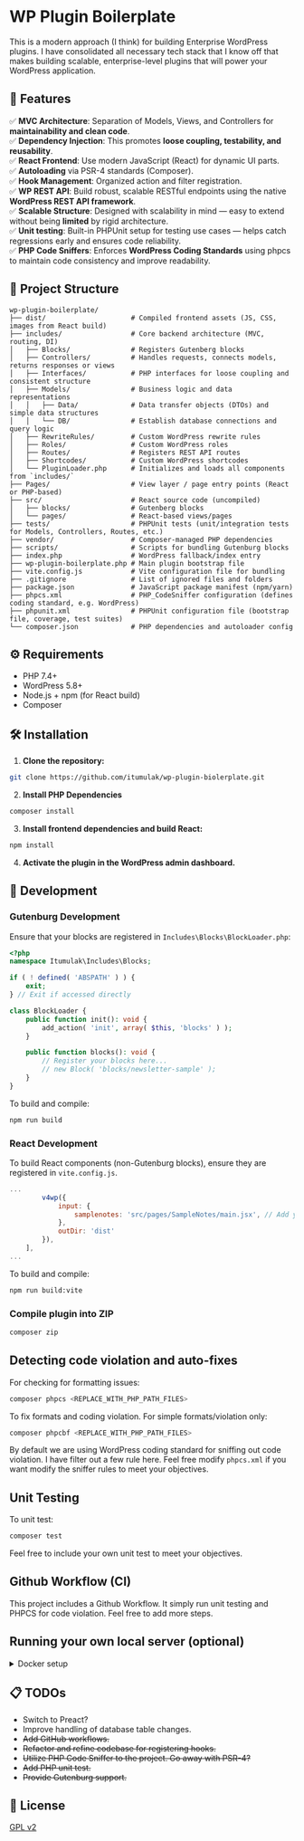 # WP Plugin Boilerplate

This is a modern approach (I think) for building Enterprise WordPress plugins. I have consolidated all necessary tech stack that I know off that makes building scalable, enterprise-level plugins that will power your WordPress application.
## 🚀 Features

✅ **MVC Architecture**: Separation of Models, Views, and Controllers for **maintainability and clean code**. <br>
✅ **Dependency Injection**: This promotes **loose coupling, testability, and reusability**. <br>
✅ **React Frontend**: Use modern JavaScript (React) for dynamic UI parts. <br>
✅ **Autoloading** via PSR-4 standards (Composer). <br>
✅ **Hook Management**: Organized action and filter registration. <br>
✅ **WP REST API**: Build robust, scalable RESTful endpoints using the native **WordPress REST API framework**. <br>
✅ **Scalable Structure**: Designed with scalability in mind — easy to extend without being **limited** by rigid architecture. <br>
✅ **Unit testing**: Built-in PHPUnit setup for testing use cases — helps catch regressions early and ensures code reliability. <br>
✅ **PHP Code Sniffers**: Enforces **WordPress Coding Standards** using phpcs to maintain code consistency and improve readability. <br>

## 📁 Project Structure

```
wp-plugin-boilerplate/
├── dist/                     # Compiled frontend assets (JS, CSS, images from React build)
├── includes/                 # Core backend architecture (MVC, routing, DI)
│   ├── Blocks/               # Registers Gutenberg blocks
│   ├── Controllers/          # Handles requests, connects models, returns responses or views
│   ├── Interfaces/           # PHP interfaces for loose coupling and consistent structure
│   ├── Models/               # Business logic and data representations
│   │   ├── Data/             # Data transfer objects (DTOs) and simple data structures
│   │   └── DB/               # Establish database connections and query logic
│   ├── RewriteRules/         # Custom WordPress rewrite rules
│   ├── Roles/                # Custom WordPress roles
│   ├── Routes/               # Registers REST API routes
│   ├── Shortcodes/           # Custom WordPress shortcodes
│   └── PluginLoader.php      # Initializes and loads all components from `includes/`
├── Pages/                    # View layer / page entry points (React or PHP-based)
├── src/                      # React source code (uncompiled)
│   ├── blocks/               # Gutenberg blocks
│   └── pages/                # React-based views/pages
├── tests/                    # PHPUnit tests (unit/integration tests for Models, Controllers, Routes, etc.)
├── vendor/                   # Composer-managed PHP dependencies
├── scripts/                  # Scripts for bundling Gutenburg blocks
├── index.php                 # WordPress fallback/index entry
├── wp-plugin-boilerplate.php # Main plugin bootstrap file
├── vite.config.js            # Vite configuration file for bundling
├── .gitignore                # List of ignored files and folders
├── package.json              # JavaScript package manifest (npm/yarn)
├── phpcs.xml                 # PHP_CodeSniffer configuration (defines coding standard, e.g. WordPress)
├── phpunit.xml               # PHPUnit configuration file (bootstrap file, coverage, test suites)
└── composer.json             # PHP dependencies and autoloader config
```

## ⚙️ Requirements

- PHP 7.4+
- WordPress 5.8+
- Node.js + npm (for React build)
- Composer

## 🛠️ Installation

1. **Clone the repository:**

```sh
git clone https://github.com/itumulak/wp-plugin-biolerplate.git
```

2. **Install PHP Dependencies**

```sh
composer install
```

3. **Install frontend dependencies and build React:**

```sh
npm install
```

4. **Activate the plugin in the WordPress admin dashboard.**

## 🧪 Development

### Gutenburg Development

Ensure that your blocks are registered in ``Includes\Blocks\BlockLoader.php``:

```php
<?php
namespace Itumulak\Includes\Blocks;

if ( ! defined( 'ABSPATH' ) ) {
	exit;
} // Exit if accessed directly

class BlockLoader {
	public function init(): void {
		add_action( 'init', array( $this, 'blocks' ) );
	}

	public function blocks(): void {
		// Register your blocks here...
		// new Block( 'blocks/newsletter-sample' );
	}
}

```

To build and compile:

```sh
npm run build
```

### React Development

To build React components (non-Gutenburg blocks), ensure they are registered in ``vite.config.js``.

```js
...
        v4wp({
            input: {
                samplenotes: 'src/pages/SampleNotes/main.jsx', // Add your react components.
            },
            outDir: 'dist'
        }),
    ],
...
```

To build and compile:

```sh
npm run build:vite
```

### Compile plugin into ZIP

```sh
composer zip
```

## Detecting code violation and auto-fixes

For checking for formatting issues:

```sh
composer phpcs <REPLACE_WITH_PHP_PATH_FILES>

```

To fix formats and coding violation. For simple formats/violation only:

```sh
composer phpcbf <REPLACE_WITH_PHP_PATH_FILES>
```

By default we are using WordPress coding standard for sniffing out code violation. I have filter out a few rule here. Feel free modify ``phpcs.xml`` if you want modify the sniffer rules to meet your objectives.

## Unit Testing

To unit test:

```sh
composer test
```

Feel free to include your own unit test to meet your objectives.

## Github Workflow (CI)

This project includes a Github Workflow. It simply run unit testing and PHPCS for code violation. Feel free to add more steps.

## Running your own local server (optional)

<details>

<summary>Docker setup</summary> <br/>


This project comes with a `docker-compose.yml` file that lets you spin up a fully functional local WordPress development environment using Docker.

### 📋 Prerequisites

- Install [Docker](https://www.docker.com/get-started/).

Clone ``wp-docker-server``:

```sh
git clone https://github.com/itumulak/wp-docker-server
```

[!TIP]
Modify values in `.env` such as ports, DB name, DB password, etc. to your preference.

Run `docker-compose.yml`.

```sh
docker compose up -d
```

Go to https://localhost:8080 (or what port you have define in `.env`) and complete the wordpress installation.

Copy the whole WP Plugin Boilerplate folder into your working wordpress docker instance.

```sh
cp -r <PATH_OF_WP_PLUGIN_BOILERPLATE> /var/www/html/<PROJECT_NAME_PATH>/wordpress_data/wp-content/plugins/
```

</details>



## 📋 TODOs
- Switch to Preact?
- Improve handling of database table changes.
- ~~Add GitHub workflows.~~
- ~~Refactor and refine codebase for registering hooks.~~
- ~~Utilize PHP Code Sniffer to the project. Go away with PSR-4?~~
- ~~Add PHP unit test.~~
- ~~Provide Gutenburg support.~~

## 📜 License
[GPL v2](https://www.gnu.org/licenses/old-licenses/gpl-2.0.en.html)
